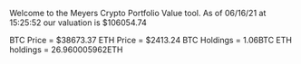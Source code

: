 Welcome to the Meyers Crypto Portfolio Value tool. 
As of 06/16/21 at 15:25:52 our valuation is $106054.74 

BTC Price = $38673.37
 ETH Price = $2413.24
BTC Holdings = 1.06BTC
 ETH holdings = 26.960005962ETH 
